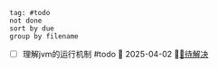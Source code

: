 ```tasks
tag: #todo
not done
sort by due
group by filename
```

- [ ] 理解jvm的运行机制 #todo   📅 2025-04-02 🛫[🔗待解决](Java环境.md#jvm-todo)
